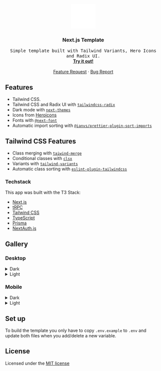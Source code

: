 <p align='center'>
  <a href='https://github.com/codingcodax/slug'>
    <img src='./.github/assets/logo.png' width='80' height='80' />
  </a>

  <h3 align='center'>Next.js Template</h3>

  <p align='center'>
    <samp>Simple template built with Tailwind Variants, Hero Icons and Radix UI.</samp>
    <br />
    <a href='https://github.com/codingcodax/next-template/generate' rel='noopener noreferrer' target='_blank'><strong>Try it out!</strong></a>
    <br />
    <br />
    <a href='https://github.com/codingcodax/slug/next-template/'>Feature Request</a>
    ·
    <a href='https://github.com/codingcodax/next-template/issues/'>Bug Report</a>
  </p>
</p>

## Features

- Tailwind CSS.
- Tailwind CSS and Radix UI with [`tailwindcss-radix`](https://github.com/ecklf/tailwindcss-radix)
- Dark mode with [`next-themes`](https://github.com/pacocoursey/next-themes)
- Icons from [Heroicons](https://heroicons.com/)
- Fonts with [`@next-font`](https://nextjs.org/docs/api-reference/next/font)
- Automatic import sorting with [`@ianvs/prettier-plugin-sort-imports`](https://github.com/IanVS/prettier-plugin-sort-imports)

## Tailwind CSS Features

- Class merging with [`taiwind-merge`](https://github.com/dcastil/tailwind-merge)
- Conditional classes with [`clsx`](https://github.com/lukeed/clsx)
- Variants with [`tailwind-variants`](https://www.tailwind-variants.org/)
- Automatic class sorting with [`eslint-plugin-tailwindcss`](https://github.com/francoismassart/eslint-plugin-tailwindcss)

### Techstack

This app was built with the T3 Stack:

- [Next.js](https://nextjs.org)
- [tRPC](https://trpc.io)
- [Tailwind CSS](https://tailwindcss.com)
- [TypeScript](https://typescriptlang.org)
- [Prisma](https://prisma.io)
- [NextAuth.js](https://next-auth.js.org)

## Gallery

### Desktop

<details>
  <summary>Dark</summary>
  <img src='./.github/assets/desktop-preview-dark.png' width='600' />
</details>

<details>
  <summary>Light</summary>
  <img src='./.github/assets/desktop-preview-light.png' width='600' />
</details>

### Mobile

<details>
  <summary>Dark</summary>
  <img src='./.github/assets/mobile-preview-dark.png' width='300' />
</details>

<details>
  <summary>Light</summary>
  <img src='./.github/assets/mobile-preview-light.png' width='300' />
</details>

## Set up

To build the template you only have to copy `.env.example` to `.env` and update both files when you add/delete a new variable.

## License

Licensed under the [MIT license](./LICENSE.md)
